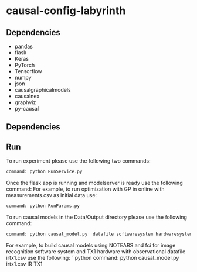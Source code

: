 # causal-config-labyrinth
## Dependencies
* pandas
* flask
* Keras 
* PyTorch
* Tensorflow
* numpy 
* json 
* causalgraphicalmodels
* causalnex
* graphviz 
* py-causal 

## Dependencies

## Run
To run experiment please use the following two commands:
```python
command: python RunService.py
```
Once the flask app is running and modelserver is ready use the following command: 
For example, to run optimization with GP in online with measurements.csv as initial data use: 
```python
command: python RunParams.py
```

To run causal models in the Data/Output directory please use the following command:
```python
command: python causal_model.py  datafile softwaresystem hardwaresystem
```
For example, to build causal models using NOTEARS and fci for image recognition software 
system and TX1 hardware with observational datafile irtx1.csv use the following: 
``python
command: python causal_model.py  irtx1.csv IR TX1
```

